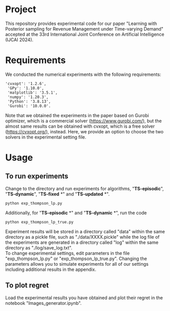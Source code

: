 # Project 
This repository provides experimental code for our paper  "Learning with Posterior sampling for Revenue Management under Time-varying Demand" accepted at the 33rd International Joint Conference on Artificial Intelligence (IJCAI 2024). 

# Requirements
We conducted the numerical experiments with the following requirements: 
```
'cvxopt': '1.2.6',
 'GPy': '1.10.0', 
 'matplotlib': '3.5.1',
 'numpy': '1.20.3',
 'Python': '3.8.13', 
 'Gurobi': '10.0.0'.
```
Note that we obtained the experiments in the paper based on Gurobi optimizer, which is a commercial solver (https://www.gurobi.com/), 
but the almost same results can be obtained with cvxopt, which is a free solver (https://cvxopt.org/), instead. 
Here, we provide an option to choose the two solvers in the experimental setting file. 

# Usage
## To run experiments
Change to the directory and run experiments for algorithms, "__TS-episodic__", "__TS-dynamic__", "__TS-fixed__ *" and "__TS-updated__ *".
```
python exp_thompson_lp.py
``` 
Additionally, for "__TS-episodic__ *" and "__TS-dynamic__ *", run the code 
```
python exp_thompson_lp_true.py
```
Experiment results will be stored in a directory called "data" within the same directory as a pickle file, such as "./data/XXXX.pickle" 
while the log file of the experiments are generated in a directory called "log" within the same directory as "./log/save_log.txt".  
To change experimental settings, edit parameters in the file "exp_thompson_lp.py" or "exp_thompson_lp_true.py". 
Changing the parameters allows you to simulate experiments for all of our settings including additional results in the appendix.   

## To plot regret 
Load the experimental results you have obtained and plot their regret in the notebook "Images_generator.ipynb".
